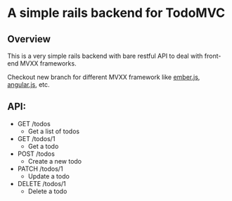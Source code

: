 # A simple rails backend for TodoMVC

## Overview

This is a very simple rails backend with bare restful API to deal with front-end MVXX frameworks.

Checkout new branch for different MVXX framework like [ember.js](http://emberjs.com/), [angular.js](https://angularjs.org/), etc.

## API:

* GET /todos
    * Get a list of todos
* GET /todos/1
    * Get a todo
* POST /todos
    * Create a new todo
* PATCH /todos/1
    * Update a todo
* DELETE /todos/1
    * Delete a todo